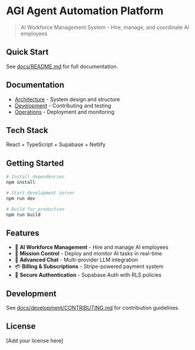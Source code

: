 # AGI Agent Automation Platform

> AI Workforce Management System - Hire, manage, and coordinate AI employees

## Quick Start

See [docs/README.md](docs/README.md) for full documentation.

## Documentation

- [Architecture](docs/architecture/) - System design and structure
- [Development](docs/development/) - Contributing and testing
- [Operations](docs/operations/) - Deployment and monitoring

## Tech Stack

React + TypeScript + Supabase + Netlify

## Getting Started

```bash
# Install dependencies
npm install

# Start development server
npm run dev

# Build for production
npm run build
```

## Features

- 🤖 **AI Workforce Management** - Hire and manage AI employees
- 🎯 **Mission Control** - Deploy and monitor AI tasks in real-time
- 💬 **Advanced Chat** - Multi-provider LLM integration
- 💳 **Billing & Subscriptions** - Stripe-powered payment system
- 🔐 **Secure Authentication** - Supabase Auth with RLS policies

## Development

See [docs/development/CONTRIBUTING.md](docs/development/CONTRIBUTING.md) for contribution guidelines.

## License

[Add your license here]
